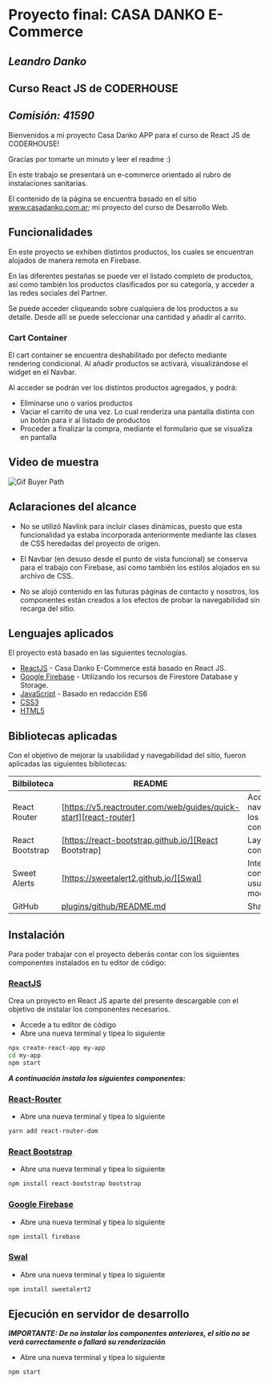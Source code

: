 # Proyecto final: **CASA DANKO E-Commerce**
## _Leandro Danko_
## Curso **React JS** de **CODERHOUSE**
## _Comisión: 41590_

Bienvenidos a mi proyecto Casa Danko APP para el curso de React JS de CODERHOUSE!

Gracias por tomarte un minuto y leer el readme :)

En este trabajo se presentará un e-commerce orientado al rubro de instalaciones sanitarias.

El contenido de la página se encuentra basado en el sitio www.casadanko.com.ar; mi proyecto del curso
de Desarrollo Web.

## Funcionalidades

En este proyecto se exhiben distintos productos, los cuales se encuentran alojados de manera remota en Firebase.

En las diferentes pestañas se puede ver el listado completo de productos, así como también los productos clasificados por su categoría, y acceder a las redes sociales del Partner.

Se puede acceder cliqueando sobre cualquiera de los productos a su detalle. Desde allí se puede seleccionar una cantidad y añadir al carrito.

### Cart Container

El cart container se encuentra deshabilitado por defecto mediante rendering condicional.
Al añadir productos se activará, visualizándose el widget en el Navbar.

Al acceder se podrán ver los distintos productos agregados, y podrá:

- Eliminarse uno o varios productos
- Vaciar el carrito de una vez. Lo cual renderiza una pantalla distinta con un botón para ir al listado de productos
- Proceder a finalizar la compra, mediante el formulario que se visualiza en pantalla


## Video de muestra
![Gif Buyer Path](https://github.com/ldanko91/rjs-desafios-2/blob/entrega-final/src/assets/images/gif-buyer-path.gif)


## Aclaraciones del alcance

- No se utilizó Navlink para incluir clases dinámicas, puesto que esta funcionalidad ya estaba incorporada anteriormente mediante las clases de CSS heredadas del proyecto de origen.

- El Navbar (en desuso desde el punto de vista funcional) se conserva para el trabajo con Firebase, así como también los estilos alojados en su archivo de CSS.

- No se alojó contenido en las futuras páginas de contacto y nosotros, los componentes están creados a los efectos de probar la navegabilidad sin recarga del sitio.




## Lenguajes aplicados

El proyecto está basado en las siguientes tecnologías.

- [ReactJS] - Casa Danko E-Commerce está basado en React JS.
- [Google Firebase] - Utilizando los recursos de Firestore Database y Storage.
- [JavaScript] - Basado en redacción ES6
- [CSS3]
- [HTML5]


## Bibliotecas aplicadas

Con el objetivo de mejorar la usabilidad y navegabilidad del sitio, fueron aplicadas las siguientes bibliotecas:

| Bilbiloteca | README | Uso |
| ------ | ------ |------ |
| React Router | [https://v5.reactrouter.com/web/guides/quick-start][react-router] | Acceso y navegación a los distintos componentes | 
| React Bootstrap | [https://react-bootstrap.github.io/][React Bootstrap] | Layout de componentes |
| Sweet Alerts | [https://sweetalert2.github.io/][Swal] | Interacción con el usuario, modales |
| GitHub | [plugins/github/README.md][PlGh] | Sharing |


## Instalación

Para poder trabajar con el proyecto deberás contar con los siguientes componentes instalados en tu editor de código: 

### [ReactJS] 

Crea un proyecto en React JS aparte del presente descargable con el objetivo de instalar los componentes necesarios.
- Accede a tu editor de código
- Abre una nueva terminal y tipea lo siguiente
```sh
npx create-react-app my-app
cd my-app
npm start
```

***A continuación instala los siguientes componentes:***

### [React-Router] 

- Abre una nueva terminal y tipea lo siguiente
```sh
yarn add react-router-dom
```

### [React Bootstrap] 

- Abre una nueva terminal y tipea lo siguiente
```sh
npm install react-bootstrap bootstrap
```

### [Google Firebase] 

- Abre una nueva terminal y tipea lo siguiente
```sh
npm install firebase
```

### [Swal] 

- Abre una nueva terminal y tipea lo siguiente
```sh
npm install sweetalert2
```

## Ejecución en servidor de desarrollo

***IMPORTANTE: De no instalar los componentes anteriores, el sitio no se verá correctamente o fallará su renderización***

- Abre una nueva terminal y tipea lo siguiente
```sh
npm start
```



   [ReactJS]: <https://https://es.reactjs.org/>
   [JavaScript]: <https://https://www.w3schools.com/js/js_es6.asp>
   [HTML5]: <https://es.wikipedia.org/wiki/HTML5>
   [CSS3]: <https://developer.mozilla.org/es/docs/Web/CSS>
   [react-router]: <https://v5.reactrouter.com/web/guides/quick-start>
   [Swal]: <https://sweetalert2.github.io/>
   [Google Firebase]: <http://https://firebase.google.com/docs?authuser=0&hl=es>
   [React Bootstrap]: <https://react-bootstrap.github.>
   [PlGh]: <https://github.com/joemccann/dillinger/tree/master/plugins/github/README.md>